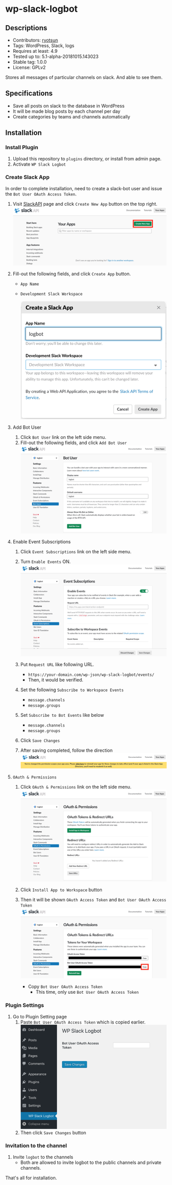 # wp-slack-logbot

## Descriptions
- Contributors: [ryotsun](https://profiles.wordpress.org/ryotsun)
- Tags: WordPress, Slack, logs
- Requires at least: 4.9
- Tested up to: 5.1-alpha-20181015.143023
- Stable tag: 1.0.0
- License: GPLv2

Stores all messages of particular channels on slack. And able to see them.

## Specifications
- Save all posts on slack to the database in WordPress
- It will be made blog posts by each channel per day
- Create categories by teams and channels automatically

## Installation

### Install Plugin
1. Upload this repository to `plugins` directory, or install from admin page.
1. Activate `WP Slack Logbot`

### Create Slack App 
In order to complete installation, need to create a slack-bot user and issue the `Bot User OAuth Access Token`.

1. Visit [SlackAPI](https://api.slack.com/apps) page and click `Create New App` button on the top right.
	![create new app1](https://github.com/fuwalab/wp-slack-logbot/blob/images/readme_images/1.png)
1. Fill-out the following fields, and click `Create App` button.
	- `App Name`
	- `Development Slack Workspace`

		![create new app2](https://github.com/fuwalab/wp-slack-logbot/blob/images/readme_images/2.png)
1. Add Bot User
	1. Click `Bot User` link on the left side menu.
	1. Fill-out the following fields, and click `Add Bot User`
		![add bot user](https://github.com/fuwalab/wp-slack-logbot/blob/images/readme_images/3.png)
		
1. Enable Event Subscriptions
	1. Click `Event Subscriptions` link on the left side menu.
	1. Turn `Enable Events` ON.
		![enable events](https://github.com/fuwalab/wp-slack-logbot/blob/images/readme_images/4.png)
		
	1. Put `Request URL` like following URL.
		- `https://your-domain.com/wp-json/wp-slack-logbot/events/`
		- Then, it would be verified.
	1. Set the following `Subscribe to Workspace Events`
		- `message.channels`
		- `message.groups`
	1. Set `Subscribe to Bot Events` like below
		- `message.channels`
		- `message.groups`
	1. Click `Save Changes`
	1. After saving completed, follow the direction
		![after saving completed](https://github.com/fuwalab/wp-slack-logbot/blob/images/readme_images/5.png)
		
1. `OAuth & Permissions` 
	1. Click `OAuth & Permissions` link on the left side menu.
		![insall app to workspace](https://github.com/fuwalab/wp-slack-logbot/blob/images/readme_images/6.png)
	
	1. Click `Install App to Workspace` button
	1. Then it will be shown `OAuth Access Token` and `Bot User OAuth Access Token`
		![generated token](https://github.com/fuwalab/wp-slack-logbot/blob/images/readme_images/7.png)
		
		- Copy `Bot User OAuth Access Token`
			- This time, only use `Bot User OAuth Access Token`
	
### Plugin Settings
1. Go to Plugin Setting page
	1. Paste `Bot User OAuth Access Token` which is copied earlier.
		![insall app to workspace](https://github.com/fuwalab/wp-slack-logbot/blob/images/readme_images/8.png)
	1. Then click `Save Changes` button

### Invitation to the channel
1. Invite `logbot` to the channels
	- Both are allowed to invite logbot to the public channels and private channels.
	
That's all for installation.
